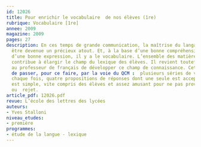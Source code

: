 ```yaml
---
id: 12026
title: Pour enrichir le vocabulaire  de nos élèves (1re) 
rubrique: Vocabulaire [1re]
annee: 2009
magazine: 2009
pages: 27
description: En ces temps de grande communication, la maîtrise du langage semble
  être devenue un précieux atout. Et, à la base d’une bonne compréhension ainsi que
  d’une bonne expression, il y a le vocabulaire. L’ensemble des matières d’enseignement
  contribue à élargir le champ du lexique des élèves. Il revient toutefois prioritairement
  au professeur de français de développer ce champ de connaissance. Cet article suggère
  de passer, pour ce faire, par la voie du QCM :  plusieurs séries de vingt mots avec,
  chaque fois, quatre propositions de réponses dont une seule est acceptable. Le principe
  est simple, vite compris des élèves et assez amusant pour ne pas provoquer méfiance
  ou  rejet.
article_pdf: 12026.pdf
revue: L’école des lettres des lycées
auteurs:
- Yves Stalloni
niveau_etudes:
- première
programmes:
- étude de la langue - lexique
---
```

